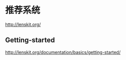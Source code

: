 # 推荐系统

http://lenskit.org/


## Getting-started
http://lenskit.org/documentation/basics/getting-started/